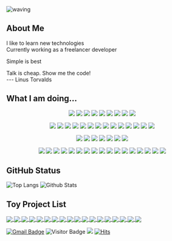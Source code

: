 ![waving](https://capsule-render.vercel.app/api?type=waving&height=120&text=devsunset&fontAlign=80&fontAlignY=40&color=gradient)

## About Me

I like to learn new technologies   
Currently working as a freelancer developer  

Simple is best

Talk is cheap. Show me the code!  
 --- Linus Torvalds
 

## What I am doing...


<p align="center">
 <img src="https://img.shields.io/badge/JAVA-007396?style=flat-square&logo=JAVA&logoColor=white"/>
 <img src="https://img.shields.io/badge/JavaScript-F7DF1E?style=flat-square&logo=JavaScript&logoColor=black"/>
 <img src="https://img.shields.io/badge/Nodejs-68a063?style=flat-square&logo=Node.js&logoColor=white"/>
 <img src="https://img.shields.io/badge/Python-3776AB?style=flat-square&logo=Python&logoColor=white"/>
 <img src="https://img.shields.io/badge/Go-%2300ADD8?style=flat-square&logo=go&logoColor=white"/>
 <img src="https://img.shields.io/badge/dart-%230175C2.svg?style=flat-square&logo=dart&logoColor=white"/>  
 <img src="https://img.shields.io/badge/shell_script-%23121011.svg?style=flat-square&logo=gnu-bash&logoColor=white"/>
 <img src="https://img.shields.io/badge/HTML-E34F26?style=flat-square&logo=HTML5&logoColor=white"/>
 <img src="https://img.shields.io/badge/CSS-1572B6?style=flat-square&logo=CSS3&logoColor=white"/>


</p> 

<p align="center">
<img src="https://img.shields.io/badge/Spring-6DB33F?style=flat&logo=Spring&logoColor=white" />
<img src="https://img.shields.io/badge/Mybatis-000000?style=flat&logo=Fluentd&logoColor=white" />
<img src="https://img.shields.io/badge/Apache%20Kafka-000?style=flat&logo=apachekafka&logoColor=white" />
<img src="https://img.shields.io/badge/Rabbitmq-FF6600?style=flat-square&logo=rabbitmq&logoColor=white"/>
<img src="https://img.shields.io/badge/JWT-black?style=flat-square&logo=JSON%20web%20tokens&logoColor=white"/>
<img src="https://img.shields.io/badge/Android-3DDC84?style=flat-square&logo=Android&logoColor=white"/>
<img src="https://img.shields.io/badge/Flutter-%2302569B?style=flat-square&logo=Flutter&logoColor=white"/>
<img src="https://img.shields.io/badge/FastAPI-005571?style=flat-square&logo=fastapi&logoColor=white"/> 
<img src="https://img.shields.io/badge/vuejs-%2335495e.svg?style=flat-square&logo=vuedotjs&logoColor=white"/> 
<img src="https://img.shields.io/badge/react-%2320232a.svg?style=flat&logo=react&logoColor=white" />
<img src="https://img.shields.io/badge/Socket.io-black?style=flat&logo=socket.io&logoColor=white" /> 
<img src="https://img.shields.io/badge/Swagger-%23Clojure?style=flat&logo=swagger&logoColor=white" /> 


 
<img src="https://img.shields.io/badge/jQuery-0769AD?style=flat&logo=jQuery&logoColor=white" />
<img src="https://img.shields.io/badge/Bootstrap-7952B3?style=flat&logo=Bootstrap&logoColor=white" />
</p> 
 
<p align="center">
 <img src="https://img.shields.io/badge/Oracle-F80000?style=flat-square&logo=Oracle&logoColor=white"/>
 <img src="https://img.shields.io/badge/MySQL-4479A1?style=flat-square&logo=MySQL&logoColor=white"/>
 <img src="https://img.shields.io/badge/MariaDB-003545?style=flat-square&logo=MariaDB&logoColor=white"/> 
 <img src="https://img.shields.io/badge/PostgreSQL-336791?style=flat-square&logo=PostgreSQL&logoColor=white"/>
 <img src="https://img.shields.io/badge/sqlite-%2307405e.svg?style=flat-square&logo=sqlite&logoColor=white"/>
 <img src="https://img.shields.io/badge/MongoDB-47A248?style=flat-square&logo=MongoDB&logoColor=white"/>
 <img src="https://img.shields.io/badge/Redis-D82C20?style=flat-square&logo=Redis&logoColor=white"/>
</p>
 
<p align="center">
<img src="https://img.shields.io/badge/Linux-FCC624?style=flat&logo=Linux&logoColor=white" />
<img src="https://img.shields.io/badge/AWS-232F3E?style=flat&logo=AmazonAWS&logoColor=white" />
<img src="https://img.shields.io/badge/Git-f34f29?style=flat-square&logo=git&logoColor=white"/>
<img src="https://img.shields.io/badge/GitHub-181717?style=flat&logo=GitHub&logoColor=white" />
<img src="https://img.shields.io/badge/SVN-809CC9?style=flat&logo=Subversion&logoColor=white" />
<img src="https://img.shields.io/badge/kubernetes-%23326ce5.svg?style=flat&logo=kubernetes&logoColor=white" /> 
<img src="https://img.shields.io/badge/Docker-384d54?style=flat-square&logo=docker&logoColor=white"/> 
<img src="https://img.shields.io/badge/apache-%23D42029.svg?style=flat&logo=apache&logoColor=white" />
<img src="https://img.shields.io/badge/Tomcat-F8DC75?style=flat&logo=ApacheTomcat&logoColor=white" />
<img src="https://img.shields.io/badge/NGINX-009639?style=flat&logo=NGINX&logoColor=white" />
<img src="https://img.shields.io/badge/Firebase-FFCA28?style=flat-square&logo=firebase&logoColor=white"/>
<img src="https://img.shields.io/badge/ElasticSearch-005571?style=flat-square&logo=elasticsearch&logoColor=white"/> 
<img src="https://img.shields.io/badge/vagrant-%231563FF.svg?style=flat-square&logo=vagrant&logoColor=white"/> 
<img src="https://img.shields.io/badge/ansible-%231A1918.svg?style=flat-square&logo=ansible&logoColor=white"/>
<img src="https://img.shields.io/badge/terraform-%235835CC.svg?style=flat-square&logo=terraform&logoColor=white"/>  
<img src="https://img.shields.io/badge/jenkins-%232C5263.svg?style=flat&logo=jenkins&logoColor=white" /> 
<img src="https://img.shields.io/badge/Apache%20Airflow-017CEE?style=flat&logo=Apache%20Airflow&logoColor=white" />
</p>


## GitHub Status

![Top Langs](https://github-readme-stats.vercel.app/api/top-langs/?username=devsunset&hide=html,css,less,scss,cmake,jupyter+notebook,c%2B%2B,jinja,swift,ruby&count_private=true&show_icons=true&include_all_commits=true&layout=compact&hide_border=true&langs_count=100&theme=cobalt)
![Github Stats](https://github-readme-stats.vercel.app/api?username=devsunset&count_private=true&show_icons=true&include_all_commits=true&custom_title=devsunset%20github%20stats&hide_border=true&line_height=28&theme=cobalt)

## Toy Project List
<!--
GitHub readme stats comes with several built-in themes
(e.g. dark, radical, merko, gruvbox, tokyonight, onedark, cobalt, synthwave, highcontrast, dracula).
-->
<a href="https://github.com/devsunset/rockfish">
  <img align="center" src="https://github-readme-stats.vercel.app/api/pin/?username=devsunset&repo=rockfish&theme=dracula" />
</a>
<a href="https://github.com/devsunset/gotogether-backend">
  <img align="center" src="https://github-readme-stats.vercel.app/api/pin/?username=devsunset&repo=gotogether-backend&theme=dracula" />
</a>
<a href="https://github.com/devsunset/gotogether-frontend-vue">
  <img align="center" src="https://github-readme-stats.vercel.app/api/pin/?username=devsunset&repo=gotogether-frontend-vue&theme=dracula" />
</a>
<a href="https://github.com/devsunset/gotogether-frontend-react">
  <img align="center" src="https://github-readme-stats.vercel.app/api/pin/?username=devsunset&repo=gotogether-frontend-react&theme=dracula" />
</a>
<a href="https://github.com/devsunset/GoTogether_app">
  <img align="center" src="https://github-readme-stats.vercel.app/api/pin/?username=devsunset&repo=GoTogether_app&theme=dracula" />
</a>
<a href="https://github.com/devsunset/tgm">
  <img align="center" src="https://github-readme-stats.vercel.app/api/pin/?username=devsunset&repo=tgm&theme=dracula" />
</a>
<a href="https://github.com/devsunset/apiGoEchoServer">
  <img align="center" src="https://github-readme-stats.vercel.app/api/pin/?username=devsunset&repo=apiGoEchoServer&theme=dracula" />
</a>
<a href="https://github.com/devsunset/noSmokingDiary">
  <img align="center" src="https://github-readme-stats.vercel.app/api/pin/?username=devsunset&repo=noSmokingDiary&theme=dracula" />
</a>
<a href="https://github.com/devsunset/schedule-memo">
  <img align="center" src="https://github-readme-stats.vercel.app/api/pin/?username=devsunset&repo=schedule-memo&theme=dracula" />
</a>
<a href="https://github.com/devsunset/camping-reservation">
  <img align="center" src="https://github-readme-stats.vercel.app/api/pin/?username=devsunset&repo=camping-reservation&theme=dracula" />
</a>
<a href="https://github.com/devsunset/vcts">
  <img align="center" src="https://github-readme-stats.vercel.app/api/pin/?username=devsunset&repo=vcts&theme=dracula" />
</a>
<a href="https://github.com/devsunset/vcts_data">
  <img align="center" src="https://github-readme-stats.vercel.app/api/pin/?username=devsunset&repo=vcts_data&theme=dracula" />
</a>
<a href="https://github.com/devsunset/stock">
  <img align="center" src="https://github-readme-stats.vercel.app/api/pin/?username=devsunset&repo=stock&theme=dracula" />
</a>
<a href="https://github.com/devsunset/MyTreasure">
  <img align="center" src="https://github-readme-stats.vercel.app/api/pin/?username=devsunset&repo=MyTreasure&theme=dracula" />
</a>
<a href="https://github.com/devsunset/AppPermissionsScan">
  <img align="center" src="https://github-readme-stats.vercel.app/api/pin/?username=devsunset&repo=AppPermissionsScan&theme=dracula" />
</a>
<a href="https://github.com/devsunset/YesOrNo">
  <img align="center" src="https://github-readme-stats.vercel.app/api/pin/?username=devsunset&repo=YesOrNo&theme=dracula" />
</a>
<a href="https://github.com/devsunset/SimpleRandomChat">
  <img align="center" src="https://github-readme-stats.vercel.app/api/pin/?username=devsunset&repo=SimpleRandomChat&theme=dracula" />
</a>
<a href="https://github.com/devsunset/srcServer">
  <img align="center" src="https://github-readme-stats.vercel.app/api/pin/?username=devsunset&repo=srcServer&theme=dracula" />
</a>  

<p/>
 
[![Gmail Badge](https://img.shields.io/badge/-devsunset@gmail.com-BB001B?style=flat&logo=Gmail&logoColor=white&link=mailto:devsunset@gmail.com)](mailto:devsunset@gmail.com)
![Visitor Badge](https://visitor-badge.laobi.icu/badge?page_id=devsunset.devsunset)
![](https://hit.yhype.me/github/profile?user_id=)
[![Hits](https://hits.seeyoufarm.com/api/count/incr/badge.svg?url=https%3A%2F%2Fgithub.com%2Fdevsunset%2Fhit-counter&count_bg=%2379C83D&title_bg=%23555555&icon=&icon_color=%23E7E7E7&title=hits&edge_flat=false)](https://hits.seeyoufarm.com)

<!--
**devsunset/devsunset** is a ✨ _special_ ✨ repository because its `README.md` (this file) appears on your GitHub profile.

Here are some ideas to get you started:

- 🔭 I’m currently working on ...
- 🌱 I’m currently learning ...
- 👯 I’m looking to collaborate on ...
- 🤔 I’m looking for help with ...
- 💬 Ask me about ...
- 📫 How to reach me: ...
- 😄 Pronouns: ...
- ⚡ Fun fact: ...
-->

